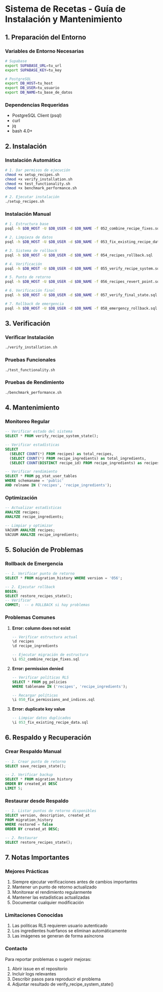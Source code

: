 # Sistema de Recetas - Guía de Instalación y Mantenimiento

## 1. Preparación del Entorno

### Variables de Entorno Necesarias
```bash
# Supabase
export SUPABASE_URL=tu_url
export SUPABASE_KEY=tu_key

# PostgreSQL
export DB_HOST=tu_host
export DB_USER=tu_usuario
export DB_NAME=tu_base_de_datos
```

### Dependencias Requeridas
- PostgreSQL Client (psql)
- curl
- jq
- bash 4.0+

## 2. Instalación

### Instalación Automática
```bash
# 1. Dar permisos de ejecución
chmod +x setup_recipes.sh
chmod +x verify_installation.sh
chmod +x test_functionality.sh
chmod +x benchmark_performance.sh

# 2. Ejecutar instalación
./setup_recipes.sh
```

### Instalación Manual
```bash
# 1. Estructura base
psql -h $DB_HOST -U $DB_USER -d $DB_NAME -f 052_combine_recipe_fixes.sql

# 2. Limpieza de datos
psql -h $DB_HOST -U $DB_USER -d $DB_NAME -f 053_fix_existing_recipe_data.sql

# 3. Sistema de rollback
psql -h $DB_HOST -U $DB_USER -d $DB_NAME -f 054_recipes_rollback.sql

# 4. Verificación
psql -h $DB_HOST -U $DB_USER -d $DB_NAME -f 055_verify_recipe_system.sql

# 5. Punto de retorno
psql -h $DB_HOST -U $DB_USER -d $DB_NAME -f 056_recipes_revert_point.sql

# 6. Verificación final
psql -h $DB_HOST -U $DB_USER -d $DB_NAME -f 057_verify_final_state.sql

# 7. Rollback de emergencia
psql -h $DB_HOST -U $DB_USER -d $DB_NAME -f 058_emergency_rollback.sql
```

## 3. Verificación

### Verificar Instalación
```bash
./verify_installation.sh
```

### Pruebas Funcionales
```bash
./test_functionality.sh
```

### Pruebas de Rendimiento
```bash
./benchmark_performance.sh
```

## 4. Mantenimiento

### Monitoreo Regular
```sql
-- Verificar estado del sistema
SELECT * FROM verify_recipe_system_state();

-- Verificar estadísticas
SELECT 
  (SELECT COUNT(*) FROM recipes) as total_recipes,
  (SELECT COUNT(*) FROM recipe_ingredients) as total_ingredients,
  (SELECT COUNT(DISTINCT recipe_id) FROM recipe_ingredients) as recipes_with_ingredients;

-- Verificar rendimiento
SELECT * FROM pg_stat_user_tables 
WHERE schemaname = 'public' 
AND relname IN ('recipes', 'recipe_ingredients');
```

### Optimización
```sql
-- Actualizar estadísticas
ANALYZE recipes;
ANALYZE recipe_ingredients;

-- Limpiar y optimizar
VACUUM ANALYZE recipes;
VACUUM ANALYZE recipe_ingredients;
```

## 5. Solución de Problemas

### Rollback de Emergencia
```sql
-- 1. Verificar punto de retorno
SELECT * FROM migration_history WHERE version = '056';

-- 2. Ejecutar rollback
BEGIN;
SELECT restore_recipes_state();
-- Verificar
COMMIT;  -- o ROLLBACK si hay problemas
```

### Problemas Comunes

1. **Error: column does not exist**
   ```sql
   -- Verificar estructura actual
   \d recipes
   \d recipe_ingredients
   
   -- Ejecutar migración de estructura
   \i 052_combine_recipe_fixes.sql
   ```

2. **Error: permission denied**
   ```sql
   -- Verificar políticas RLS
   SELECT * FROM pg_policies 
   WHERE tablename IN ('recipes', 'recipe_ingredients');
   
   -- Recargar políticas
   \i 050_fix_permissions_and_indices.sql
   ```

3. **Error: duplicate key value**
   ```sql
   -- Limpiar datos duplicados
   \i 053_fix_existing_recipe_data.sql
   ```

## 6. Respaldo y Recuperación

### Crear Respaldo Manual
```sql
-- 1. Crear punto de retorno
SELECT save_recipes_state();

-- 2. Verificar backup
SELECT * FROM migration_history 
ORDER BY created_at DESC 
LIMIT 5;
```

### Restaurar desde Respaldo
```sql
-- 1. Listar puntos de retorno disponibles
SELECT version, description, created_at 
FROM migration_history 
WHERE restored = false 
ORDER BY created_at DESC;

-- 2. Restaurar
SELECT restore_recipes_state();
```

## 7. Notas Importantes

### Mejores Prácticas
1. Siempre ejecutar verificaciones antes de cambios importantes
2. Mantener un punto de retorno actualizado
3. Monitorear el rendimiento regularmente
4. Mantener las estadísticas actualizadas
5. Documentar cualquier modificación

### Limitaciones Conocidas
1. Las políticas RLS requieren usuario autenticado
2. Los ingredientes huérfanos se eliminan automáticamente
3. Las imágenes se generan de forma asíncrona

### Contacto
Para reportar problemas o sugerir mejoras:
1. Abrir issue en el repositorio
2. Incluir logs relevantes
3. Describir pasos para reproducir el problema
4. Adjuntar resultado de verify_recipe_system_state()